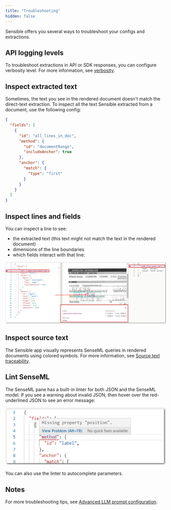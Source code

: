 ```yaml
---
title: "Troubleshooting"
hidden: false
---
```


Sensible offers you several ways to troubleshoot your configs and extractions.

API logging levels
----

To troubleshoot extractions in API or SDK responses, you can configure verbosity level. For more information, see [verbosity](doc:verbosity).


Inspect extracted text
-----

Sometimes, the text you see in the rendered document doesn't match the direct-text extraction. To inspect all the text Sensible extracted from a document, use the following config:

```json
{  
  "fields": [
    {
      "id": "all_lines_in_doc",
      "method": {
        "id": "documentRange",
        "includeAnchor": true
      },
      "anchor": {
        "match": {
          "type": "first"
        }
      }
    }
  ]
}
```

Inspect lines and fields
----

You can inspect a line to see:

- the extracted text (this text might not match the text in the rendered document)
- dimensions of the line boundaries
- which fields interact with that line:

![Click to enlarge](https://raw.githubusercontent.com/sensible-hq/sensible-docs/main/readme-sync/assets/v0/images/final/ui_line_details.png)

Inspect source text
-----

The Sensible app visually represents SenseML queries in rendered documents using colored symbols. For more information, see [Source text traceability](doc:color).

Lint SenseML
----

The SenseML pane has a built-in linter for both JSON and the SenseML model. If you see a warning about  invalid JSON, then hover over the red-underlined JSON to see an error message:

![Click to enlarge](https://raw.githubusercontent.com/sensible-hq/sensible-docs/main/readme-sync/assets/v0/images/final/ui_linter_SenseML.png)

You can also use the linter to autocomplete parameters.

## Notes

For more troubleshooting tips, see [Advanced LLM prompt configuration](doc:prompt).


